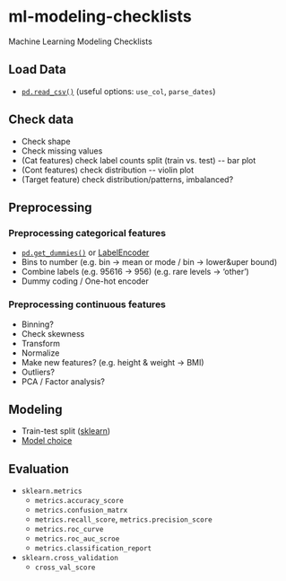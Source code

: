 # ml-modeling-checklists
Machine Learning Modeling Checklists

## Load Data
- [`pd.read_csv()`](https://pandas.pydata.org/pandas-docs/stable/generated/pandas.read_csv.html)
(useful options: `use_col`, `parse_dates`)

## Check data
- Check shape  
- Check missing values  
- (Cat features) check label counts split (train vs. test) -- bar plot  
- (Cont features) check distribution -- violin plot  
- (Target feature) check distribution/patterns, imbalanced?

## Preprocessing 
### Preprocessing categorical features
- [`pd.get_dummies()`](https://pandas.pydata.org/pandas-docs/stable/generated/pandas.get_dummies.html) 
or [LabelEncoder](http://scikit-learn.org/stable/modules/generated/sklearn.preprocessing.LabelEncoder.html)  
- Bins to number (e.g. bin → mean or mode / bin → lower&uper bound)  
- Combine labels (e.g. 95616 → 956) (e.g. rare levels → ‘other’)  
- Dummy coding / One-hot encoder

### Preprocessing continuous features
- Binning?  
- Check skewness  
- Transform  
- Normalize  
- Make new features? (e.g. height & weight → BMI)  
- Outliers?  
- PCA / Factor analysis?

## Modeling
- Train-test split ([sklearn](http://scikit-learn.org/stable/modules/generated/sklearn.model_selection.train_test_split.html))
- [Model choice](http://scikit-learn.org/stable/tutorial/machine_learning_map/index.html)

## Evaluation
- `sklearn.metrics`  
    - `metrics.accuracy_score`  
    - `metrics.confusion_matrx`  
    - `metrics.recall_score`, `metrics.precision_score`  
    - `metrics.roc_curve`
    - `metrics.roc_auc_scroe`  
    - `metrics.classification_report`
- `sklearn.cross_validation`  
    - `cross_val_score`
